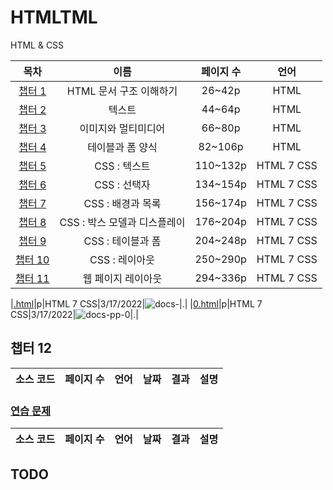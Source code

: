 # HTMLTML
HTML & CSS

|목차|이름|페이지 수|언어|
|:---:|:---:|:---:|:---:|
|[챕터 1](../HTMLTML/cahp1/README.md)|HTML 문서 구조 이해하기|26~42p|HTML|
|[챕터 2](../HTMLTML/cahp2/README.md)|텍스트|44~64p|HTML|
|[챕터 3](../HTMLTML/caph3/README.md)|이미지와 멀티미디어|66~80p|HTML|
|[챕터 4](../HTMLTML/caph4/README.md)|테이블과 폼 양식|82~106p|HTML|
|[챕터 5](../HTMLTML/caph5/README.md)|CSS : 텍스트|110~132p|HTML 7 CSS|
|[챕터 6](../HTMLTML/caph6/README.md)|CSS : 선택자|134~154p|HTML 7 CSS|
|[챕터 7](../HTMLTML/caph7/README.md)|CSS : 배경과 목록|156~174p|HTML 7 CSS|
|[챕터 8](../HTMLTML/caph8/README.md)|CSS : 박스 모델과 디스플레이|176~204p|HTML 7 CSS|
|[챕터 9](../HTMLTML/caph9/README.md)|CSS : 테이블과 폼|204~248p|HTML 7 CSS|
|[챕터 10](../HTMLTML/caph10/README.md)|CSS : 레이아웃|250~290p|HTML 7 CSS|
|[챕터 11](../HTMLTML/caph11/README.md)|웹 페이지 레이아웃|294~336p|HTML 7 CSS|

|[.html](../caph11/.html)|p|HTML 7 CSS|3/17/2022|![docs-](../caph11/docs/.jpg)|.|
|[0.html](../caph11/pp/0.html)|p|HTML 7 CSS|3/17/2022|![docs-pp-0](../caph11/docs/pp-0.jpg)|.|

## 챕터 12
|소스 코드|페이지 수|언어|날짜|결과|설명|
|:---:|:---:|:---:|:---:|:---:|:---:|

### [연습 문제](../../../../tree/main/HTMLTML/caph12/pp)
|소스 코드|페이지 수|언어|날짜|결과|설명|
|:---:|:---:|:---:|:---:|:---:|:---:|

## TODO